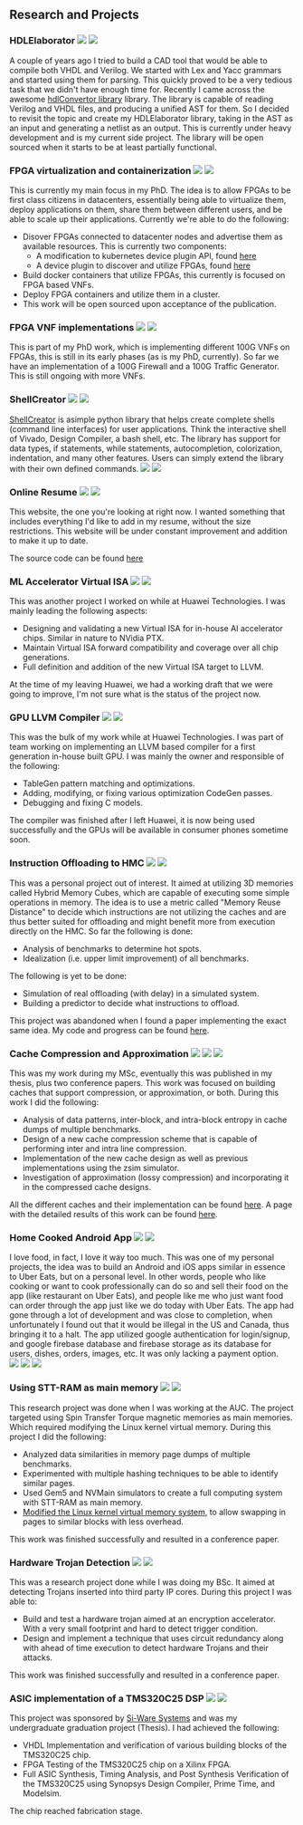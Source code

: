 ## Research and Projects

### HDLElaborator ![](https://img.shields.io/badge/-Personal-informational) ![](https://img.shields.io/badge/status-Ongoing-yellow)

A couple of years ago I tried to build a CAD tool that would be able to compile both VHDL and Verilog. We started with Lex and Yacc grammars and started using them for parsing. This quickly proved to be a very tedious task that we didn't have enough time for.
Recently I came across the awesome [hdlConvertor library](https://github.com/Nic30/hdlConvertor) library. The library is capable of reading Verilog and VHDL files, and producing a unified AST for them. So I decided to revisit the topic and create my HDLElaborator library, taking in the AST as an input and generating a netlist as an output. This is currently under heavy development and is my current side project.
The library will be open sourced when it starts to be at least partially functional.


### FPGA virtualization and containerization ![](https://img.shields.io/badge/-University%20of%20Toronto-yellowgreen) ![](https://img.shields.io/badge/status-Ongoing-yellow)

This is currently my main focus in my PhD. The idea is to allow FPGAs to be first class citizens in datacenters, essentially being able to virtualize them, deploy applications on them, share them between different users, and be able to scale up their applications. Currently we're able to do the following:
* Disover FPGAs connected to datacenter nodes and advertise them as available resources. This is currently two components:
  * A modification to kubernetes device plugin API, found [here](https://github.com/kubernetes/kubernetes/pull/91190)
  * A device plugin to discover and utilize FPGAs, found [here](https://github.com/mewais/FPGA-K8s-DevicePlugin)
* Build docker containers that utilize FPGAs, this currently is focused on FPGA based VNFs.
* Deploy FPGA containers and utilize them in a cluster.
* This work will be open sourced upon acceptance of the publication.


### FPGA VNF implementations ![](https://img.shields.io/badge/-University%20of%20Toronto-yellowgreen) ![](https://img.shields.io/badge/status-Ongoing-yellow)

This is part of my PhD work, which is implementing different 100G VNFs on FPGAs, this is still in its early phases (as is my PhD, currently). So far we have an implementation of a 100G Firewall and a 100G Traffic Generator. This is still ongoing with more VNFs.  
  

### ShellCreator ![](https://img.shields.io/badge/-Personal-informational) ![](https://img.shields.io/badge/status-Maintained-green)

[ShellCreator](https://github.com/mewais/ShellCreator) is asimple python library that helps create complete shells (command line interfaces) for user applications. Think the interactive shell of Vivado, Design Compiler, a bash shell, etc. The library has support for data types, if statements, while statements, autocompletion, colorization, indentation, and many other features. Users can simply extend the library with their own defined commands.
![](assets/images/shell1.png)
![](assets/images/shell2.png)


### Online Resume ![](https://img.shields.io/badge/-Personal-informational) ![](https://img.shields.io/badge/status-Finished-green)
This website, the one you're looking at right now. I wanted something that includes everything I'd like to add in my resume, without the size restrictions. This website will be under constant improvement and addition to make it up to date.

The source code can be found [here](https://github.com/mewais/Resume)


### ML Accelerator Virtual ISA ![](https://img.shields.io/badge/-Huawei%20Technologies-brown) ![](https://img.shields.io/badge/status-Finished-green)

This was another project I worked on while at Huawei Technologies. I was mainly leading the following aspects:
* Designing and validating a new Virtual ISA for in-house AI accelerator chips. Similar in nature to NVidia PTX.
* Maintain Virtual ISA forward compatibility and coverage over all chip generations.
* Full definition and addition of the new Virtual ISA target to LLVM.

At the time of my leaving Huawei, we had a working draft that we were going to improve, I'm not sure what is the status of the project now.  
  

### GPU LLVM Compiler ![](https://img.shields.io/badge/-Huawei%20Technologies-brown) ![](https://img.shields.io/badge/status-Finished-green)

This was the bulk of my work while at Huawei Technologies. I was part of team working on implementing an LLVM based compiler for a first generation in-house built GPU. I was mainly the owner and responsible of the following:
* TableGen pattern matching and optimizations.
* Adding, modifying, or fixing various optimization CodeGen passes.
* Debugging and fixing C models.

The compiler was finished after I left Huawei, it is now being used successfully and the GPUs will be available in consumer phones sometime soon.  
  

### Instruction Offloading to HMC ![](https://img.shields.io/badge/-Personal-informational) ![](https://img.shields.io/badge/status-Abandoned-red)

This was a personal project out of interest. It aimed at utilizing 3D memories called Hybrid Memory Cubes, which are capable of executing some simple operations in memory. The idea is to use a metric called "Memory Reuse Distance" to decide which instructions are not utilizing the caches and are thus better suited for offloading and might benefit more from execution directly on the HMC. So far the following is done:
* Analysis of benchmarks to determine hot spots.
* Idealization (i.e. upper limit improvement) of all benchmarks.  

The following is yet to be done:
* Simulation of real offloading (with delay) in a simulated system.
* Building a predictor to decide what instructions to offload.

This project was abandoned when I found a paper implementing the exact same idea. My code and progress can be found [here](https://github.com/mewais/AwesomeInstructionOffloading).  
  

### Cache Compression and Approximation ![](https://img.shields.io/badge/-University%20of%20British%20Columbia-blueviolet) ![](https://img.shields.io/badge/status-Finished-green) [![](https://img.shields.io/badge/-Detailed%20Results-important)](/CacheCompression)

This was my work during my MSc, eventually this was published in my thesis, plus two conference papers. This work was focused on building caches that support compression, or approximation, or both. During this work I did the following:
* Analysis of data patterns, inter-block, and intra-block entropy in cache dumps of multiple benchmarks.
* Design of a new cache compression scheme that is capable of performing inter and intra line compression.
* Implementation of the new cache design as well as previous implementations using the zsim simulator.
* Investigation of approximation (lossy compression) and incorporating it in the compressed cache designs.  

All the different caches and their implementation can be found [here](https://github.com/mewais/zsim-CacheCompression). A page with the detailed results of this work can be found [here](/CacheCompression).  
  

### Home Cooked Android App ![](https://img.shields.io/badge/-Personal-informational) ![](https://img.shields.io/badge/status-Abandoned-red)

I love food, in fact, I love it way too much. This was one of my personal projects, the idea was to build an Android and iOS apps similar in essence to Uber Eats, but on a personal level. In other words, people who like cooking or want to cook professionally can do so and sell their food on the app (like restaurant on Uber Eats), and people like me who just want food can order through the app just like we do today with Uber Eats. The app had gone through a lot of development and was close to completion, when unfortunately I found out that it would be illegal in the US and Canada, thus bringing it to a halt.
The app utilized google authentication for login/signup, and google firebase database and firebase storage as its database for users, dishes, orders, images, etc. It was only lacking a payment option.  
![](assets/images/app1.png)
![](assets/images/app2.png)
![](assets/images/app3.png)  
  

### Using STT-RAM as main memory ![](https://img.shields.io/badge/-American%20University%20of%20Cairo-ff69b4) ![](https://img.shields.io/badge/status-Finished-green)

This research project was done when I was working at the AUC. The project targeted using Spin Transfer Torque magnetic memories as main memories. Which required modifying the Linux kernel virtual memory. During this project I did the following:
* Analyzed data similarities in memory page dumps of multiple benchmarks.
* Experimented with multiple hashing techniques to be able to identify similar pages.
* Used Gem5 and NVMain simulators to create a full computing system with STT-RAM as main memory.
* [Modified the Linux kernel virtual memory system](https://github.com/mewais/NVMLinux), to allow swapping in pages to similar blocks with less overhead.  

This work was finished successfully and resulted in a conference paper.  
  

### Hardware Trojan Detection ![](https://img.shields.io/badge/-Alexandria%20University-9cf) ![](https://img.shields.io/badge/status-Finished-green)

This was a research project done while I was doing my BSc. It aimed at detecting Trojans inserted into third party IP cores. During this project I was able to:
* Build and test a hardware trojan aimed at an encryption accelerator. With a very small footprint and hard to detect trigger condition.
* Design and implement a technique that uses circuit redundancy along with ahead of time execution to detect hardware Trojans and their attacks.  

This work was finished successfully and resulted in a conference paper.  
  

### ASIC implementation of a TMS320C25 DSP ![](https://img.shields.io/badge/-Alexandria%20University-9cf) ![](https://img.shields.io/badge/status-Finished-green)

This project was sponsored by [Si-Ware Systems](https://www.si-ware.com/) and was my undergraduate graduation project (Thesis). I had achieved the following:
* VHDL Implementation and verification of various building blocks of the TMS320C25 chip.
* FPGA Testing of the TMS320C25 chip on a Xilinx FPGA.
* Full ASIC Synthesis, Timing Analysis, and Post Synthesis Verification of the TMS320C25 using Synopsys Design Compiler, Prime Time, and Modelsim.  

The chip reached fabrication stage.  
